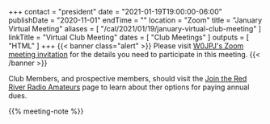 +++
contact = "president"
date = "2021-01-19T19:00:00-06:00"
publishDate = "2020-11-01"
endTime = ""
location = "Zoom"
title = "January Virtual Meeting"
aliases = [ "/cal/2021/01/19/january-virtual-club-meeting" ]
linkTitle = "Virtual Club Meeting"
dates = [ "Club Meetings" ]
outputs = [ "HTML" ]
+++
{{< banner class="alert" >}}
Please visit
[W0JPJ's Zoom meeting invitation](https://lists.rrra.org/pipermail/announce/2021-January/000539.html)
for the details you need to participate in this meeting.
{{< /banner >}}

Club Members, and prospective members, should visit the
[Join the Red River Radio Amateurs](/join/) page to learn about ther options
for paying annual dues. 

{{% meeting-note %}}
